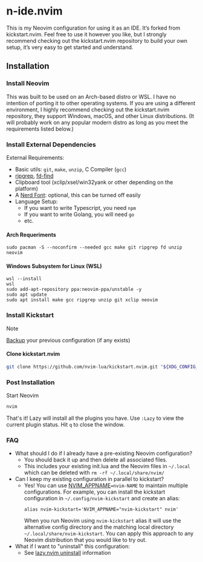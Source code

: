 # n-ide.nvim

This is my Neovim configuration for using it as an IDE. It’s forked from kickstart.nvim. Feel free to use it however you like, but I strongly recommend checking out the kickstart.nvim repository to build your own setup, it’s very easy to get started and understand.

## Installation

### Install Neovim

This was built to be used on an Arch-based distro or WSL. I have no intention of porting it to other operating systems. If you are using a different environment, I highly recommend checking out the kickstart.nvim repository, they support Windows, macOS, and other Linux distributions.
(It will probably work on any popular modern distro as long as you meet the requirements listed below.)

### Install External Dependencies

External Requirements:
- Basic utils: `git`, `make`, `unzip`, C Compiler (`gcc`)
- [ripgrep](https://github.com/BurntSushi/ripgrep#installation),
  [fd-find](https://github.com/sharkdp/fd#installation)
- Clipboard tool (xclip/xsel/win32yank or other depending on the platform)
- A [Nerd Font](https://www.nerdfonts.com/): optional, this can be turned off easily 
- Language Setup:
  - If you want to write Typescript, you need `npm`
  - If you want to write Golang, you will need `go`
  - etc.

#### Arch Requeriments

```
sudo pacman -S --noconfirm --needed gcc make git ripgrep fd unzip neovim
```

#### Windows Subsystem for Linux (WSL)
  
```
wsl --install
wsl
sudo add-apt-repository ppa:neovim-ppa/unstable -y
sudo apt update
sudo apt install make gcc ripgrep unzip git xclip neovim
```

### Install Kickstart

> [!NOTE]
> [Backup](#FAQ) your previous configuration (if any exists)

#### Clone kickstart.nvim

```sh
git clone https://github.com/nvim-lua/kickstart.nvim.git "${XDG_CONFIG_HOME:-$HOME/.config}"/nvim
```
### Post Installation

Start Neovim

```sh
nvim
```

That's it! Lazy will install all the plugins you have. Use `:Lazy` to view
the current plugin status. Hit `q` to close the window.

### FAQ

* What should I do if I already have a pre-existing Neovim configuration?
  * You should back it up and then delete all associated files.
  * This includes your existing init.lua and the Neovim files in `~/.local`
    which can be deleted with `rm -rf ~/.local/share/nvim/`
* Can I keep my existing configuration in parallel to kickstart?
  * Yes! You can use [NVIM_APPNAME](https://neovim.io/doc/user/starting.html#%24NVIM_APPNAME)`=nvim-NAME`
    to maintain multiple configurations. For example, you can install the kickstart
    configuration in `~/.config/nvim-kickstart` and create an alias:
    ```
    alias nvim-kickstart='NVIM_APPNAME="nvim-kickstart" nvim'
    ```
    When you run Neovim using `nvim-kickstart` alias it will use the alternative
    config directory and the matching local directory
    `~/.local/share/nvim-kickstart`. You can apply this approach to any Neovim
    distribution that you would like to try out.
* What if I want to "uninstall" this configuration:
  * See [lazy.nvim uninstall](https://lazy.folke.io/usage#-uninstalling) information
